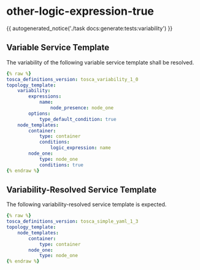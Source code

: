 # other-logic-expression-true

{{ autogenerated_notice('./task docs:generate:tests:variability') }}


## Variable Service Template

The variability of the following variable service template shall be resolved.

```yaml linenums="1"
{% raw %}
tosca_definitions_version: tosca_variability_1_0
topology_template:
    variability:
        expressions:
            name:
                node_presence: node_one
        options:
            type_default_condition: true
    node_templates:
        container:
            type: container
            conditions:
                logic_expression: name
        node_one:
            type: node_one
            conditions: true
{% endraw %}
```




## Variability-Resolved Service Template

The following variability-resolved service template is expected.

```yaml linenums="1"
{% raw %}
tosca_definitions_version: tosca_simple_yaml_1_3
topology_template:
    node_templates:
        container:
            type: container
        node_one:
            type: node_one
{% endraw %}
```

